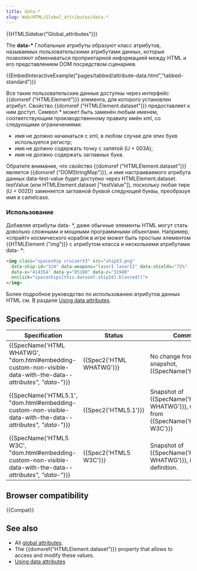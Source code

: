 ```yaml
---
title: data-*
slug: Web/HTML/Global_attributes/data-*
---
```


{{HTMLSidebar("Global_attributes")}}

The **data-\*** Глобальные атрибуты образуют класс атрибутов, называемых пользовательскими атрибутами данных, которые позволяют обмениваться проприетарной информацией между HTML и его представлением DOM посредством сценариев.

{{EmbedInteractiveExample("pages/tabbed/attribute-data.html","tabbed-standard")}}

Все такие пользовательские данные доступны через интерфейс {{domxref ("HTMLElement")}} элемента, для которого установлен атрибут. Свойство {{domxref ("HTMLElement.dataset")}} предоставляет к ним доступ.
Символ \* может быть заменён любым именем, соответствующим производственному правилу имён xml, со следующими ограничениями:

- имя не должно начинаться с xml, в любом случае для этих букв используется регистр;
- имя не должно содержать точку с запятой (U + 003A);
- имя не должно содержать заглавных букв.

Обратите внимание, что свойство {{domxref ("HTMLElement.dataset")}} является {{domxref ("DOMStringMap")}}, и имя настраиваемого атрибута данных data-test-value будет доступно через HTMLElement.dataset. testValue (или HTMLElement.dataset \["testValue"]), поскольку любая тире (U + 002D) заменяется заглавной буквой следующей буквы, преобразуя имя в camelcase.

### Использование

Добавляя атрибуты data- \*, даже обычные элементы HTML могут стать довольно сложными и мощными программными объектами. Например, «спрайт» космического корабля в игре может быть простым элементом {{HTMLElement ("img")}} с атрибутом класса и несколькими атрибутами data- \*:

```html
<img class="spaceship cruiserX3" src="shipX3.png"
  data-ship-id="324" data-weapons="laserI laserII" data-shields="72%"
  data-x="414354" data-y="85160" data-z="31940"
  onclick="spaceships[this.dataset.shipId].blasted()">
</img>
```

Более подробное руководство по использованию атрибутов данных HTML см. В разделе [Using data attributes](/ru/docs/Learn/HTML/Howto/Use_data_attributes).

## Specifications

| Specification                                                                                                                                        | Status                           | Comment                                                                                           |
| ---------------------------------------------------------------------------------------------------------------------------------------------------- | -------------------------------- | ------------------------------------------------------------------------------------------------- |
| {{SpecName('HTML WHATWG', "dom.html#embedding-custom-non-visible-data-with-the-data-*-attributes", "data-*")}} | {{Spec2('HTML WHATWG')}} | No change from latest snapshot, {{SpecName('HTML5.1')}}                                  |
| {{SpecName('HTML5.1', "dom.html#embedding-custom-non-visible-data-with-the-data-*-attributes", "data-*")}}         | {{Spec2('HTML5.1')}}     | Snapshot of {{SpecName('HTML WHATWG')}}, no change from {{SpecName('HTML5 W3C')}} |
| {{SpecName('HTML5 W3C', "dom.html#embedding-custom-non-visible-data-with-the-data-*-attributes", "data-*")}}     | {{Spec2('HTML5 W3C')}}     | Snapshot of {{SpecName('HTML WHATWG')}}, initial definition.                             |

## Browser compatibility

{{Compat}}

## See also

- All [global attributes](/ru/docs/Web/HTML/Global_attributes).
- The {{domxref("HTMLElement.dataset")}} property that allows to access and modify these values.
- [Using data attributes](/ru/docs/Learn/HTML/Howto/Use_data_attributes)
